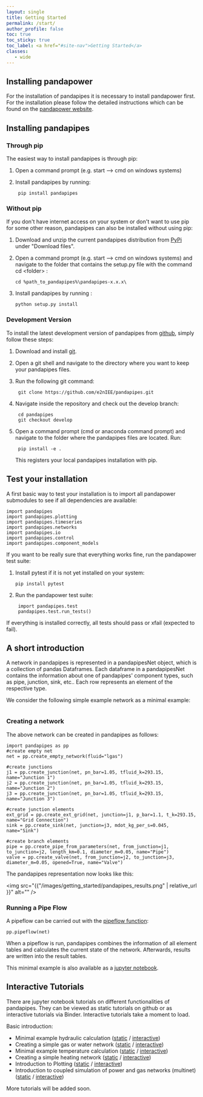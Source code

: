 ```yaml
---
layout: single
title: Getting Started
permalink: /start/
author_profile: false
toc: true
toc_sticky: true
toc_label: <a href="#site-nav">Getting Started</a>
classes:
   - wide
---
```



## Installing pandapower

For the installation of pandapipes it is necessary to install pandapower first. For the installation please follow the detailed instructions which can be found on the [pandapower website](http://www.pandapower.org/start/). 



<h2 id="install">Installing pandapipes</h2>
        
<h3 id="pip">Through pip</h3>

The easiest way to install pandapipes is through pip:

1. Open a command prompt (e.g. start --> cmd on windows systems)

2. Install pandapipes by running:

        pip install pandapipes

<h3 id="nopip">Without pip</h3>

If you don't have internet access on your system or don't want to use pip for some other reason, pandapipes can also be installed without using pip:

1.  Download and unzip the current pandapipes distribution from [PyPi](https://pypi.org/project/pandapower/) under "Download files".
2.  Open a command prompt (e.g. start --> cmd on windows systems) and navigate to the folder that contains the setup.py file with the command cd
    \<folder\> :

        cd %path_to_pandapipes%\pandapipes-x.x.x\

3.  Install pandapipes by running :

        python setup.py install

<h3 id="develop">Development Version</h3>

To install the latest development version of pandapipes from [github](https://github.com/e2nIEE/pandapipes), simply follow these steps:

1. Download and install [git](https://git-scm.com). 

2. Open a git shell and navigate to the directory where you want to keep your pandapipes files.

3. Run the following git command:

        git clone https://github.com/e2nIEE/pandapipes.git

4. Navigate inside the repository and check out the develop branch:

        cd pandapipes
        git checkout develop
       
5. Open a command prompt (cmd or anaconda command prompt) and navigate to the folder where the pandapipes files are located. Run:

        pip install -e .
        
   This registers your local pandapipes installation with pip.
        
## Test your installation <a name="test"></a>

A first basic way to test your installation is to import all pandapower submodules to see if all dependencies are available:

    import pandapipes
    import pandapipes.plotting
    import pandapipes.timeseries
    import pandapipes.networks
    import pandapipes.io
    import pandapipes.control
    import pandapipes.component_models
    
   
If you want to be really sure that everything works fine, run the pandapower test suite:

1.  Install pytest if it is not yet installed on your system:

        pip install pytest

2. Run the pandapower test suite:

        import pandapipes.test
        pandapipes.test.run_tests()

If everything is installed correctly, all tests should pass or xfail (expected to fail).


## A short introduction <a name="intro"></a>

A network in pandapipes is represented in a pandapipesNet object, which
is a collection of pandas Dataframes. Each dataframe in a pandapipesNet
contains the information about one of pandapipes' component types, such as pipe,
junction, sink, etc.. Each row represents an element of the respective type.

We consider the following simple example network as a minimal
example:

<center><img src="{{"/images/getting_started/simple_network.png" | relative_url }}" alt="" /></center>

### Creating a network

The above network can be created in pandapipes as follows:

    import pandapipes as pp
    #create empty net
    net = pp.create_empty_network(fluid="lgas")

    #create junctions
    j1 = pp.create_junction(net, pn_bar=1.05, tfluid_k=293.15, name="Junction 1")
    j2 = pp.create_junction(net, pn_bar=1.05, tfluid_k=293.15, name="Junction 2")
    j3 = pp.create_junction(net, pn_bar=1.05, tfluid_k=293.15, name="Junction 3")

    #create junction elements
    ext_grid = pp.create_ext_grid(net, junction=j1, p_bar=1.1, t_k=293.15, name="Grid Connection")
    sink = pp.create_sink(net, junction=j3, mdot_kg_per_s=0.045, name="Sink")

    #create branch elements
    pipe = pp.create_pipe_from_parameters(net, from_junction=j1, to_junction=j2, length_km=0.1, diameter_m=0.05, name="Pipe")
    valve = pp.create_valve(net, from_junction=j2, to_junction=j3, diameter_m=0.05, opened=True, name="Valve")



The pandapipes representation now looks like this:

<img src="{{"/images/getting_started/pandapipes_results.png" | relative_url }}" alt="" />


### Running a Pipe Flow

A pipeflow can be carried out with the [pipeflow function](https://pandapipes.readthedocs.io/en/latest/pipeflow/run.html):

    pp.pipeflow(net)

When a pipeflow is run, pandapipes combines the information of all
element tables and calculates the current state of the network. Afterwards, results are written into the
result tables.


This minimal example is also available as a [jupyter notebook].

  [jupyter notebook]: https://github.com/e2nIEE/pandapipes/blob/master/tutorials/Minimal%20Example.ipynb


  
## Interactive Tutorials <a name="tutorials"></a>

There are jupyter notebook tutorials on different functionalities of pandapipes. They can be viewed as static
tutorials on github or as interactive tutorials via Binder. Interactive tutorials take a moment to load.

Basic introduction:

   -   Minimal example hydraulic calculation ([static](https://github.com/e2nIEE/pandapipes/blob/master/tutorials/minimal_example.ipynb) / [interactive](https://mybinder.org/v2/gh/e2nIEE/pandapipes/master?filepath=tutorials/minimal_example.ipynb))
   -   Creating a simple gas or water network ([static](https://github.com/e2nIEE/pandapipes/blob/master/tutorials/creating_a_simple_network.ipynb) / [interactive](https://mybinder.org/v2/gh/e2nIEE/pandapipes/master?filepath=tutorials/creating_a_simple_network.ipynb))
   -   Minimal example temperature calculation ([static](https://github.com/e2nIEE/pandapipes/blob/master/tutorials/heating_network_example.ipynb) / [interactive](https://mybinder.org/v2/gh/e2nIEE/pandapipes/master?filepath=tutorials/heating_network_example.ipynb))
   -   Creating a simple heating network ([static](https://github.com/e2nIEE/pandapipes/blob/master/tutorials/creating_a_heating_network.ipynb) / [interactive](https://mybinder.org/v2/gh/e2nIEE/pandapipes/master?filepath=tutorials/creating_a_heating_network.ipynb))
   -   Introduction to Plotting ([static](https://github.com/e2nIEE/pandapipes/blob/master/tutorials/simple_plot.ipynb) / [interactive](https://mybinder.org/v2/gh/e2nIEE/pandapipes/master?filepath=tutorials/simple_plot.ipynb))
   -   Introduction to coupled simulation of power and gas networks (multinet) ([static](https://github.com/e2nIEE/pandapipes/blob/develop/tutorials/coupled_nets_h2_p2g2p.ipynb) / [interactive](https://mybinder.org/v2/gh/e2nIEE/pandapipes/develop?filepath=tutorials/coupled_nets_h2_p2g2p.ipynb))


 More tutorials will be added soon.




